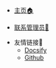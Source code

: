 - [主页:house:](https://kongyu666.github.io/work/ ':target=_self')


- [联系管理员:adult:](http://wpa.qq.com/msgrd?v=3&uin=2385569970&Menu=yes)


* 友情链接&#x1F680;
  * [Docsify](https://docsify.js.org/#/)
  * [Github](https://github.com/)

